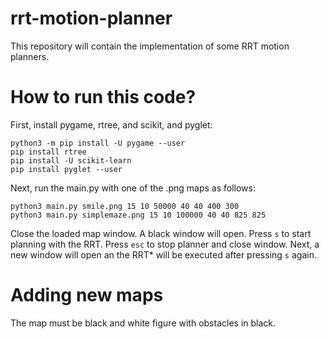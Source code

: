 # rrt-motion-planner
This repository will contain the implementation of some RRT motion planners.

# How to run this code?
First, install pygame, rtree, and scikit, and pyglet:
```
python3 -m pip install -U pygame --user
pip install rtree
pip install -U scikit-learn
pip install pyglet --user
```

Next, run the main.py with one of the .png maps as follows:
```
python3 main.py smile.png 15 10 50000 40 40 400 300
python3 main.py simplemaze.png 15 10 100000 40 40 825 825
```

Close the loaded map window. A black window will open. Press `s` to start planning with the RRT. Press `esc` to stop planner and close window. Next, a new window will open an the RRT* will be executed after pressing `s` again.

# Adding new maps
The map must be black and white figure with obstacles in black.